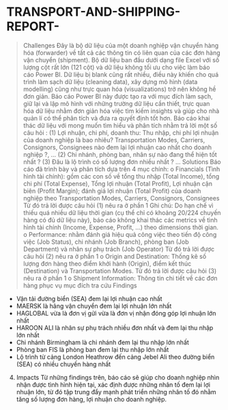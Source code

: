 # TRANSPORT-AND-SHIPPING-REPORT-

> Challenges
Đây là bộ dữ liệu của một doanh nghiệp vận chuyển hàng hóa (forwarder) về tất cả các thông tin có liên quan của các đơn hàng vận chuyển (shipment). 
Bộ dữ liệu ban đầu dưới dạng file Excel với số lượng cột rất lớn (121 cột) và dữ liệu không tối ưu cho việc làm báo cáo Power BI. Dữ liệu bị blank cũng rất nhiều, điều này khiến cho quá trình làm sạch dữ liệu (cleaning data), xây dựng mô hình (data modelling) cũng như trực quan hóa (visualizations) trở nên không hề đơn giản. 
Báo cáo Power BI này được tạo ra với mục đích làm sạch, giữ lại và lập mô hình với những trường dữ liệu cần thiết, trực quan hóa dữ liệu nhằm đơn giản hóa việc tìm kiếm insights và giúp cho nhà quản lí có thể phân tích và đưa ra quyết định tốt hơn.
Báo cáo khai thác dữ liệu với mong muốn tìm hiểu và phân tích nhằm trả lời một số câu hỏi :
(1) Lợi nhuận, chi phí, doanh thu: Thu nhập, chi phí lợi nhuận của doanh nghiệp là bao nhiêu? Transportation Modes, Carriers, Consignors, Consignees nào đem lại lợi nhuận cao nhất cho doanh nghiệp ?, …
(2) Chi nhánh, phòng ban, nhân sự nào đang thể hiện tốt nhất ?
(3) Đâu là lộ trình có số lượng đơn nhiều nhất ?
…
> Solutions
Báo cáo đã trình bày và phân tích dựa trên 4 mục chính:
o	Financials (Tình hình tài chính): gồm các con số về tổng thu nhập (Total Income), tổng chi phí (Total Expense), Tổng lợi nhuận (Total Profit), Lợi nhuận cận biên (Profit Margin); đánh giá lợi nhuận (Total Profit) của doanh nghiệp theo Transportation Modes, Carriers, Consignors, Consignees
Từ đó trả lời được câu hỏi (1) nêu ra ở phần 1
Ghi chú: Do hạn chế vì thiếu quá nhiều dữ liệu thời gian (cụ thể chỉ có khoảng 20/224 chuyến hàng có đủ dữ liệu này), báo cáo không khai thác các metrics về tình hình tài chính (Income, Expense, Profit, …) theo dimensions thời gian. 
o	Performance: nhằm đánh giá hiệu quả công việc theo tiến độ công việc (Job Status), chi nhánh (Job Branch), phòng ban (Job Department) và nhân sự phụ trách (Job Operator)
Từ đó trả lời được câu hỏi (2) nêu ra ở phần 1
o	Origin and Destination: Thống kê số lượng đơn hàng theo điểm khởi hành (Origin), điểm kết thúc (Destination) và Transportation Modes.
Từ đó trả lời được câu hỏi (3) nêu ra ở phần 1
o	Shipment Information: Thông tin chi tiết về các đơn hàng phục vụ mục đích tra cứu
> Findings
-	Vận tải đường biển (SEA) đem lại lợi nhuận cao nhất 
-	MAERSK là hãng vận chuyển đem lại lợi nhuận lớn nhất
-	HAGLOBAL vừa là đơn vị gửi vừa là đơn vị nhận đóng góp lợi nhuận lớn nhất
-	HAROON ALI là nhân sự phụ trách nhiều đơn nhất và đem lại thu nhập lớn nhất
-	Chi nhánh Birmingham là chi nhánh đem lại thu nhập lớn nhất
-	Phòng ban FIS là phòng ban đem lại thu nhập lớn nhất
-	Lộ trình từ cảng London Heathrow đến cảng Jebel Ali theo đường biển (SEA) có nhiều chuyến hàng nhất
4.	Impacts
Từ những findings trên, báo cáo sẽ giúp cho doanh nghiệp nhìn nhận được tình hình hiện tại, xác định được những nhân tố đem lại lợi nhuận lớn, từ đó tập trung đẩy mạnh phát triển những nhân tố đó nhằm tăng số lượng đơn hàng, lợi nhuận cho doanh nghiệp.
